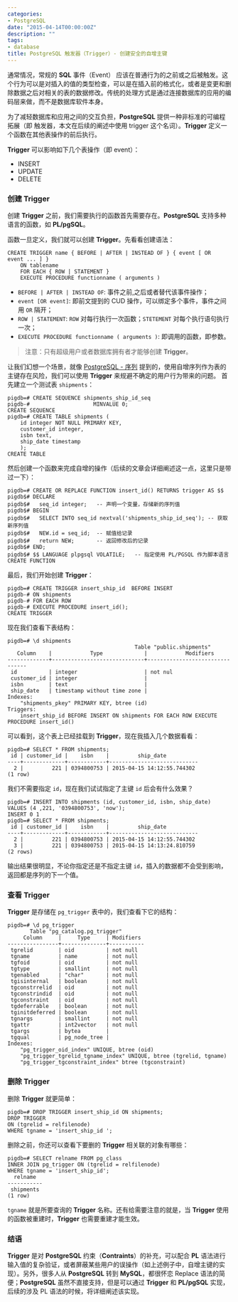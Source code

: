```yaml
---
categories:
- PostgreSQL
date: "2015-04-14T00:00:00Z"
description: ""
tags:
- database
title: PostgreSQL 触发器（Trigger）- 创建安全的自增主键
---
```


通常情况，常规的 **SQL** 事件（Event） 应该在普通行为的之前或之后被触发。这个行为可以是对插入的值的类型检查，可以是在插入前的格式化，或者是变更和删除数据之后对相关的表的数据修改。传统的处理方式是通过连接数据库的应用的编码层来做，而不是数据库软件本身。

为了减轻数据库和应用之间的交互负担，**PostgreSQL** 提供一种非标准的可编程拓展（即 触发器，本文在后续的阐述中使用 trigger 这个名词）。**Trigger** 定义一个函数在其他表操作的前后执行。

**Trigger** 可以影响如下几个表操作（即 event）：

* INSERT
* UPDATE
* DELETE

### 创建 Trigger

创建 **Trigger** 之前，我们需要执行的函数首先需要存在。**PostgreSQL** 支持多种语言的函数，如 **PL/pgSQL**。

函数一旦定义，我们就可以创建 **Trigger**。先看看创建语法： 

	CREATE TRIGGER name { BEFORE | AFTER | INSTEAD OF } { event [ OR event ... ] }
		ON tablename
		FOR EACH { ROW | STATEMENT }
		EXECUTE PROCEDURE functionname ( arguments )

* `BEFORE | AFTER | INSTEAD OF`:   事件之前,之后或者替代该事件操作；
* `event [OR event]`: 即前文提到的 CUD 操作，可以绑定多个事件，事件之间用 `OR` 隔开；
* `ROW | STATEMENT`:  `ROW` 对每行执行一次函数；`STETEMENT` 对每个执行语句执行一次；
* `EXECUTE PROCEDURE functionname ( arguments )`: 即调用的函数，即参数。

> 注意：只有超级用户或者数据库拥有者才能够创建 **Trigger**。

让我们幻想一个场景，就像 [PostgreSQL - 序列](http://n3xtchen.github.io/n3xtchen/postgresql/2015/04/10/postgresql---sequence/) 提到的，使用自增序列作为表的主键存在风险，我们可以使用 **Trigger** 来规避不确定的用户行为带来的问题。
首先建立一个测试表 `shipments`：

	pigdb=# CREATE SEQUENCE shipments_ship_id_seq
	pigdb-#                    MINVALUE 0;
	CREATE SEQUENCE
	pigdb=# CREATE TABLE shipments (
		id integer NOT NULL PRIMARY KEY,
		customer_id integer, 
		isbn text, 
		ship_date timestamp
		);
	CREATE TABLE

然后创建一个函数来完成自增的操作（后续的文章会详细阐述这一点，这里只是带过一下）：

	pigdb=# CREATE OR REPLACE FUNCTION insert_id() RETURNS trigger AS $$
	pigdb$# DECLARE
	pigdb$#   seq_id integer;	-- 声明一个变量，存储新的序列值
	pigdb$# BEGIN
	pigdb$#   SELECT INTO seq_id nextval('shipments_ship_id_seq'); -- 获取新序列值
	pigdb$#   NEW.id = seq_id;	-- 赋值给记录
	pigdb$#   return NEW;		-- 返回修改后的记录
	pigdb$# END;
	pigdb$# $$ LANGUAGE plpgsql VOLATILE;	-- 指定使用 PL/PGSQL 作为脚本语言
	CREATE FUNCTION

最后，我们开始创建 **Trigger**：

	pigdb=# CREATE TRIGGER insert_ship_id  BEFORE INSERT
	pigdb-# ON shipments
	pigdb-# FOR EACH ROW
	pigdb-# EXECUTE PROCEDURE insert_id();
	CREATE TRIGGER
	
现在我们查看下表结构：

	pigdb=# \d shipments
	                                        Table "public.shipments"
	   Column    |            Type             |            Modifiers
	-------------+-----------------------------+--------------------------------
	 id          | integer                     | not nul
	 customer_id | integer                     |
	 isbn        | text                        |
	 ship_date   | timestamp without time zone |
	Indexes:
	    "shipments_pkey" PRIMARY KEY, btree (id)
	Triggers:
	    insert_ship_id BEFORE INSERT ON shipments FOR EACH ROW EXECUTE PROCEDURE insert_id()

可以看到，这个表上已经挂载到 **Trigger**，现在我插入几个数据看看：

	pigdb=# SELECT * FROM shipments;
	 id | customer_id |    isbn    |         ship_date
	----+-------------+------------+----------------------------
	  2 |         221 | 0394800753 | 2015-04-15 14:12:55.744302
	(1 row)
	
我们不需要指定 `id`，现在我们试试指定了主键 `id` 后会有什么效果？
	
	pigdb=# INSERT INTO shipments (id, customer_id, isbn, ship_date)
	VALUES (4 ,221, '0394800753', 'now');
	INSERT 0 1
	pigdb=# SELECT * FROM shipments;
	 id | customer_id |    isbn    |         ship_date
	----+-------------+------------+----------------------------
	  2 |         221 | 0394800753 | 2015-04-15 14:12:55.744302
	  3 |         221 | 0394800753 | 2015-04-15 14:13:24.810759
	(2 rows)	    

输出结果很明显，不论你指定还是不指定主键 `id`，插入的数据都不会受到影响，返回都是序列的下一个值。

### 查看 Trigger

**Trigger** 是存储在 `pg_trigger` 表中的，我们查看下它的结构：

	pigdb=# \d pg_trigger
	       Table "pg_catalog.pg_trigger"
	     Column     |     Type     | Modifiers
	----------------+--------------+-----------
	 tgrelid        | oid          | not null
	 tgname         | name         | not null
	 tgfoid         | oid          | not null
	 tgtype         | smallint     | not null
	 tgenabled      | "char"       | not null
	 tgisinternal   | boolean      | not null
	 tgconstrrelid  | oid          | not null
	 tgconstrindid  | oid          | not null
	 tgconstraint   | oid          | not null
	 tgdeferrable   | boolean      | not null
	 tginitdeferred | boolean      | not null
	 tgnargs        | smallint     | not null
	 tgattr         | int2vector   | not null
	 tgargs         | bytea        |
	 tgqual         | pg_node_tree |
	Indexes:
	    "pg_trigger_oid_index" UNIQUE, btree (oid)
	    "pg_trigger_tgrelid_tgname_index" UNIQUE, btree (tgrelid, tgname)
	    "pg_trigger_tgconstraint_index" btree (tgconstraint)

### 删除 Trigger

删除 **Trigger** 就更简单：

	pigdb=# DROP TRIGGER insert_ship_id ON shipments;
	DROP TRIGGER
	ON (tgrelid = relfilenode)
	WHERE tgname = 'insert_ship_id ';
	
删除之前，你还可以查看下要删的 **Trigger** 相关联的对象有哪些：

	pigdb=# SELECT relname FROM pg_class
	INNER JOIN pg_trigger ON (tgrelid = relfilenode)
	WHERE tgname = 'insert_ship_id';
	  relname
	-----------
	 shipments
	(1 row)

`tgname` 就是所要查询的 **Trigger** 名称。还有给需要注意的就是，当 **Trigger** 使用的函数被重建时，**Trigger** 也需要重建才能生效。

### 结语

**Trigger** 是对 **PostgreSQL** 约束（**Contraints**）的补充，可以配合 **PL** 语法进行输入值的复杂验证，或者屏蔽某些用户的误操作（如上述例子中，自增主键的实现）。另外，很多人从 **PostgreSQL** 转到 **MySQL**，都很怀恋 Replace 语法的简便；**PostgreSQL** 虽然不直接支持，但是可以通过 **Trigger** 和 **PL/pgSQL** 实现，后续的涉及 PL 语法的时候，将详细阐述该实现。


         
         